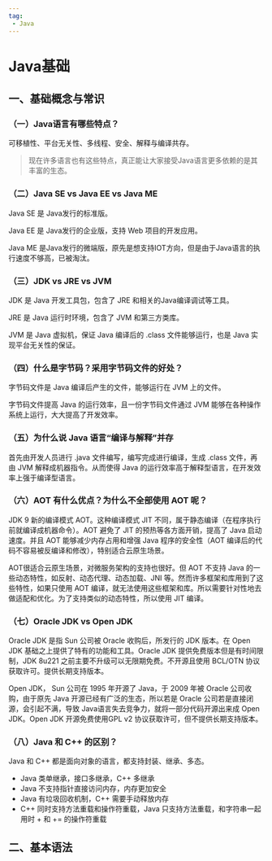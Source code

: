 ```yaml
---
tag:
 - Java
---
```


# Java基础

## 一、基础概念与常识

### （一）Java语言有哪些特点？

可移植性、平台无关性、多线程、安全、解释与编译共存。

> 现在许多语言也有这些特点，真正能让大家接受Java语言更多依赖的是其丰富的生态。

### （二）Java SE vs Java EE vs Java ME

Java SE 是 Java发行的标准版。

Java EE 是 Java发行的企业版，支持 Web 项目的开发应用。

Java ME 是Java发行的微端版，原先是想支持IOT方向，但是由于Java语言的执行速度不够高，已被淘汰。

### （三）JDK vs JRE vs JVM

JDK 是 Java 开发工具包，包含了 JRE 和相关的Java编译调试等工具。

JRE 是 Java 运行时环境，包含了 JVM 和第三方类库。

JVM 是 Java 虚拟机，保证 Java 编译后的 .class 文件能够运行，也是 Java 实现平台无关性的保证。

### （四）什么是字节码？采用字节码文件的好处？

字节码文件是 Java 编译后产生的文件，能够运行在 JVM 上的文件。

字节码文件提高 Java 的运行效率，且一份字节码文件通过 JVM 能够在各种操作系统上运行，大大提高了开发效率。

### （五）为什么说 Java 语言“编译与解释”并存

首先由开发人员进行 .java 文件编写，编写完成进行编译，生成 .class 文件，再由 JVM 解释成机器指令。从而使得 Java 的运行效率高于解释型语言，在开发效率上强于编译型语言。

### （六）AOT 有什么优点？为什么不全部使用 AOT 呢？

JDK 9 新的编译模式 AOT。这种编译模式 JIT 不同，属于静态编译（在程序执行前就编译成机器命令）。AOT 避免了 JIT 的预热等各方面开销，提高了 Java 启动速度。并且 AOT 能够减少内存占用和增强 Java 程序的安全性（AOT 编译后的代码不容易被反编译和修改），特别适合云原生场景。

AOT很适合云原生场景，对微服务架构的支持也很好。但 AOT 不支持 Java 的一些动态特性，如反射、动态代理、动态加载、JNI 等。然而许多框架和库用到了这些特性，如果只使用 AOT 编译，就无法使用这些框架和库。所以需要针对性地去做适配和优化。为了支持类似的动态特性，所以使用 JIT 编译。

### （七）Oracle JDK vs Open JDK

Oracle JDK 是指 Sun 公司被 Oracle 收购后，所发行的 JDK 版本。在 Open JDK 基础之上提供了特有的功能和工具。Oracle JDK 提供免费版本但是有时间限制，JDK 8u221 之前主要不升级可以无限期免费。不开源且使用 BCL/OTN 协议获取许可。提供长期支持版本。

Open JDK， Sun 公司在 1995 年开源了 Java，于 2009 年被 Oracle 公司收购，由于原先 Java 开源已经有广泛的生态，所以若是 Oracle 公司若是直接闭源，会引起不满，导致 Java语言失去竞争力，就将一部分代码开源出来成 Open JDK。Open JDK 开源免费使用GPL v2 协议获取许可，但不提供长期支持版本。

### （八）Java 和 C++ 的区别？

Java 和 C++ 都是面向对象的语言，都支持封装、继承、多态。

+ Java 类单继承，接口多继承，C++ 多继承
+ Java 不支持指针直接访问内存，内存更加安全
+ Java 有垃圾回收机制，C++ 需要手动释放内存
+ C++ 同时支持方法重载和操作符重载，Java 只支持方法重载，和字符串一起用时 + 和 += 的操作符重载

## 二、基本语法

